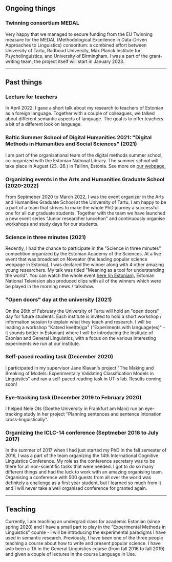 ## Ongoing things

### Twinning consortium MEDAL 

Very happy that we managed to secure funding from the EU Twinning measure for the MEDAL (Methodological Excellence in Data-Driven Approaches to Linguistics) consoritum: a combined effort between University of Tartu, Radboud University, Max Planck Institute for Psycholinguistics, and University of Birmingham. I was a part of the grant-writing team, the project itself will start in January 2023.

---

## Past things

### Lecture for teachers

In April 2022, I gave a short talk about my research to teachers of Estonian as a foreign language. Together with a couple of colleagues, we talked about different semantic aspects of language. The goal is to offer teachers a bit of a different look on language.

### Baltic Summer School of Digital Humanities 2021: "Digital Methods in Humanities and Social Sciences" (2021)

I am part of the organisational team of the digital methods summer school, co-organized with the Estonian National Library. The summer school will take place in August (23.-26.) in Tallinn, Estonia. See more on [our webpage.](https://www.nlib.ee/et/digital-humanities-tallinn-2021) 


### Organizing events in the Arts and Humanities Graduate School (2020-2022)

From Septmeber 2020 to March 2022, I was the event organizer in the Arts and Humanities Graduate School at the University of Tartu. I am happy to be a part of a team that strives to make the whole PhD journey a successful one for all our graduate students. Together with the team we have launched a new event series "Junior researcher luncehon" and continuously organise workshops and study days for our students.


### Science in three minutes (2021)

Recently, I had the chance to participate in the "Science in three minutes" competition organized by the Estonian Academy of the Sciences. At a live event that was broadcast on Novaator (the leading popular science webpage in Estonia), I was declared the winner along with 4 other amazing young researchers. My talk was titled "Meaning as a tool for understanding the world". You can watch the whole event [here (in Estonian).](https://www.youtube.com/watch?v=O6c6n2M_Leg&feature=emb_title) Estonian National Television also produced clips with all of the winners which were be played in the morning news / talkshow.


### "Open doors" day at the university (2021)

On the 26th of February the University of Tartu will hold an "open doors" day for future students. Each institute is invited to hold a short workshop / information session to explain what they teach and research. I will be leading a workshop "Katsed keel(te)ga" ("Experiments with language(es)" - it sounds better in Estonian) where I will be introducing the Institute of Esonian and General Linguistics, with a focus on the various interesting experiments we run at our institute.


### Self-paced reading task (December 2020)

I participated in my supervisor Jane Klavan's project "The Making and Breaking of Models: Experimentally Validating Classification Models in Linguistics" and ran a self-paced reading task in UT-s lab. Results coming soon!


### Eye-tracking task (December 2019 to February 2020)

I helped Nele Ots (Goethe University in Frankfurt am Main) run an eye-tracking study in her project "Planning sentences and sentence intonation cross-linguistically". 


### Organizing the ICLC-14 conference (Septmeber 2016 to July 2017)

In the summer of 2017 when I had just started my PhD in the fall semester of 2016, I was a part of the team organizing the 14th International Cognitive Linguistics Conference. My role as the conference secretary was to be there for all non-scientific tasks that were needed. I got to do so many different things and had the luck to work with an amazing organising team. Organising a conference with 500 guests from all over the world was definitely a challenge as a first year student, but I learned so much from it and I will never take a well organised conference for granted again. 

---

## Teaching

Currently, I am teaching an undergrad class for academic Estonian (since spring 2020) and I have a small part to play in the "Experimental Methods in Linguistics" course - I will be introducing the experimental paradigms I have used in semantic research. Previously, I have been one of the three people teaching a course about how to write and present popular science. I have aslo been a TA in the General Linguistics course (from fall 2016 to fall 2019) and given a couple of lectures in the course Language in Use.
